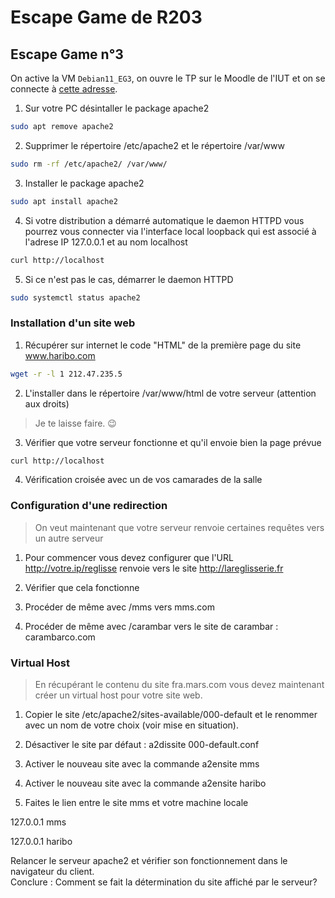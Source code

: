 # Escape Game de R203

## Escape Game n°3

On active la VM `Debian11_EG3`, on ouvre le TP sur le Moodle de l'IUT et on se connecte à [cette adresse](https://moodle-but.iutbeziers.fr/moodle/course/view.php?id=179&sectionid=3066).

1. Sur votre PC désintaller le package apache2

  ```sh
  sudo apt remove apache2
  ```

2. Supprimer le répertoire /etc/apache2 et le répertoire /var/www

  ```sh
  sudo rm -rf /etc/apache2/ /var/www/
  ```

3. Installer le package apache2

  ```sh
  sudo apt install apache2
  ```

4. Si votre distribution a démarré automatique le daemon HTTPD vous pourrez vous connecter via l'interface local loopback qui est associé à l'adrese IP 127.0.0.1 et au nom localhost

  ```sh
  curl http://localhost
  ```

5. Si ce n'est pas le cas, démarrer le daemon HTTPD

  ```sh
  sudo systemctl status apache2
  ```

### Installation d'un site web

1. Récupérer sur internet le code "HTML" de la première page du site www.haribo.com

  ```sh
  wget -r -l 1 212.47.235.5
  ```

2. L'installer dans le répertoire /var/www/html de votre serveur (attention aux droits)

  > Je te laisse faire. :wink:

3. Vérifier que votre serveur fonctionne et qu'il envoie bien la page prévue

  ```sh
  curl http://localhost
  ```

4. Vérification croisée avec un de vos camarades de la salle


### Configuration d'une redirection

> On veut maintenant que votre serveur renvoie certaines requêtes vers un autre serveur

1. Pour commencer vous devez configurer que l'URL http://votre.ip/reglisse renvoie vers le site http://lareglisserie.fr



2. Vérifier que cela fonctionne

3. Procéder de même avec /mms vers mms.com

4. Procéder de même avec /carambar vers le site de carambar : carambarco.com


### Virtual Host

> En récupérant le contenu du site fra.mars.com vous devez maintenant créer un virtual host pour votre site web.

1. Copier le site /etc/apache2/sites-available/000-default et le renommer avec un nom de votre choix (voir mise en situation).

2. Désactiver le site par défaut : a2dissite 000-default.conf
3. Activer le nouveau site avec la commande a2ensite mms
4. Activer le nouveau site avec la commande a2ensite haribo
5. Faites le lien entre le site mms et votre machine locale

127.0.0.1    mms

127.0.0.1    haribo

Relancer le serveur apache2 et vérifier son fonctionnement dans le navigateur du client.  
Conclure : Comment se fait la détermination du site affiché par le serveur?
